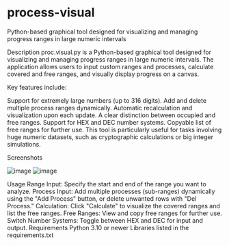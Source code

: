 # process-visual
Python-based graphical tool designed for visualizing and managing progress ranges in large numeric intervals

Description
proc.visual.py is a Python-based graphical tool designed for visualizing and managing progress ranges in large numeric intervals. The application allows users to input custom ranges and processes, calculate covered and free ranges, and visually display progress on a canvas.

Key features include:

Support for extremely large numbers (up to 316 digits).
Add and delete multiple process ranges dynamically.
Automatic recalculation and visualization upon each update.
A clear distinction between occupied and free ranges.
Support for HEX and DEC number systems.
Copyable list of free ranges for further use.
This tool is particularly useful for tasks involving huge numeric datasets, such as cryptographic calculations or big integer simulations.

Screenshots

![image](https://github.com/user-attachments/assets/98e83ba8-d486-469a-88c3-71ed27637fc7)
![image](https://github.com/user-attachments/assets/15d8c7bf-cc8b-4971-ae5a-44c244f4e4ab)



Usage
Range Input: Specify the start and end of the range you want to analyze.
Process Input: Add multiple processes (sub-ranges) dynamically using the "Add Process" button, or delete unwanted rows with "Del Process."
Calculation: Click "Calculate" to visualize the covered ranges and list the free ranges.
Free Ranges: View and copy free ranges for further use.
Switch Number Systems: Toggle between HEX and DEC for input and output.
Requirements
Python 3.10 or newer
Libraries listed in the requirements.txt
